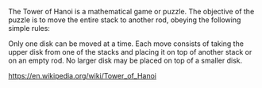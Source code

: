 The Tower of Hanoi is a mathematical game or puzzle.
The objective of the puzzle is to move the entire stack to another rod, obeying the following simple rules:

Only one disk can be moved at a time.
Each move consists of taking the upper disk from one of the stacks and placing it on top of another stack or on an empty rod.
No larger disk may be placed on top of a smaller disk. 

https://en.wikipedia.org/wiki/Tower_of_Hanoi
